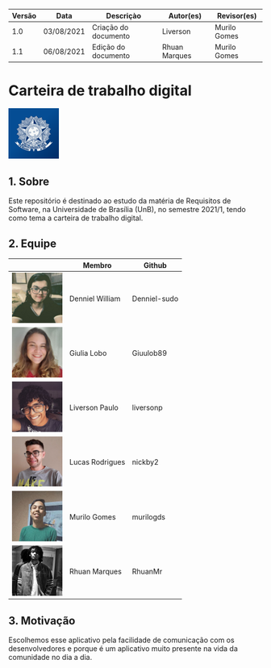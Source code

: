 | Versão | Data       | Descriçào            | Autor(es)     | Revisor(es)  |
| ------ | ---------- | -------------------- | ------------- | ------------ |
| 1.0    | 03/08/2021 | Criação do documento | Liverson      | Murilo Gomes |
| 1.1    | 06/08/2021 | Edição do documento  | Rhuan Marques | Murilo Gomes |

# Carteira de trabalho digital

<img src="../assets/logo.png" width="100">

## 1. Sobre

Este repositório é destinado ao estudo da matéria de Requisitos de Software, na Universidade de Brasília (UnB), no semestre 2021/1, tendo como tema a carteira de trabalho digital.

## 2. Equipe

|                                                   | Membro           | Github       |
|---------------------------------------------------|------------------|--------------|
| <img src="./assets/denniel.jpg" width="100"> | Denniel William  | Denniel-sudo |
| <img src="./assets/giu.jpeg" width="100">    | Giulia Lobo      | Giuulob89    |
| <img src="./assets/liverson.png" width="100">| Liverson Paulo   | liversonp    |
| <img src="./assets/lucas.jpg" width="100">   | Lucas Rodrigues  | nickby2      |
| <img src="./assets/murizada.jpg" width="100">| Murilo Gomes     | murilogds    |
| <img src="./assets/rhuan.jpg" width="100">   | Rhuan Marques    | RhuanMr      |

## 3. Motivação

Escolhemos esse aplicativo pela facilidade de comunicação com os desenvolvedores e porque é um aplicativo muito presente na vida da comunidade no dia a dia.
